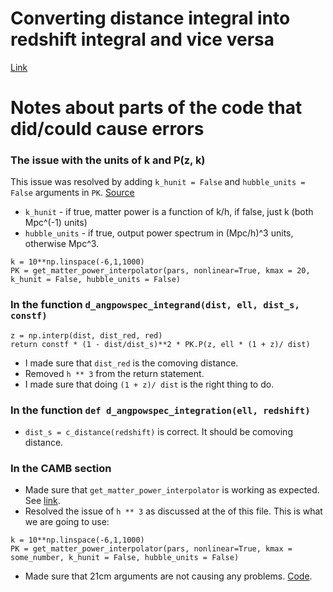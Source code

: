 # Converting distance integral into redshift integral and vice versa 
[Link](https://github.com/msaharan/C2SNR/blob/master/Pow_spec_test_code/All_tests/Angpowspec_integration_over_distancs_vs_redshift/References/Integral_conversion/intergral_conversion.pdf)

# Notes about parts of the code that did/could cause errors
### The issue with the units of k and P(z, k)
This issue was resolved by adding `k_hunit = False` and `hubble_units = False`
arguments in `PK`. [Source](https://camb.readthedocs.io/en/latest/camb.html?highlight=get_matter_power_interpolator#camb.get_matter_power_interpolator)

* `k_hunit` - if true, matter power is a function of k/h, if false, just k (both Mpc^(-1) units)
* `hubble_units` - if true, output power spectrum in (Mpc/h)^3 units, otherwise Mpc^3.


```
k = 10**np.linspace(-6,1,1000)
PK = get_matter_power_interpolator(pars, nonlinear=True, kmax = 20, k_hunit = False, hubble_units = False)

```
### In the function `d_angpowspec_integrand(dist, ell, dist_s, constf)`

```
z = np.interp(dist, dist_red, red)
return constf * (1 - dist/dist_s)**2 * PK.P(z, ell * (1 + z)/ dist)
```

* I made sure that `dist_red` is the comoving distance. 
* Removed `h ** 3` from the return statement. 
* I made sure that doing `(1 + z)/ dist` is the right thing to do. 
 
### In the function `def d_angpowspec_integration(ell, redshift)`
* `dist_s = c_distance(redshift)` is correct. It should be comoving distance.

### In the CAMB section

* Made sure that `get_matter_power_interpolator` is working as expected. See
  [link](https://github.com/msaharan/C2SNR/tree/master/Pow_spec_test_code/All_tests/Find_the_pow_spec_at_k_z_using_interpol).
* Resolved the issue of `h ** 3` as discussed at the of this file. This is what
  we are going to use:
```
k = 10**np.linspace(-6,1,1000)
PK = get_matter_power_interpolator(pars, nonlinear=True, kmax = some_number, k_hunit = False, hubble_units = False)
```
* Made sure that 21cm arguments are not causing any problems. [Code](https://github.com/msaharan/C2SNR/tree/master/Pow_spec_test_code/All_tests/Camb_21cm_true_vs_false).

